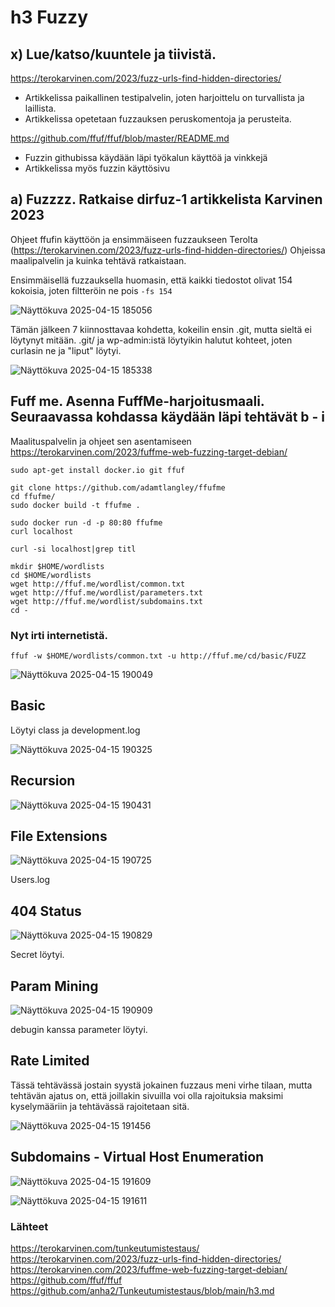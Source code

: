 # h3 Fuzzy
## x) Lue/katso/kuuntele ja tiivistä.
https://terokarvinen.com/2023/fuzz-urls-find-hidden-directories/
- Artikkelissa paikallinen testipalvelin, joten harjoittelu on turvallista ja laillista.
- Artikkelissa opetetaan fuzzauksen peruskomentoja ja perusteita.

https://github.com/ffuf/ffuf/blob/master/README.md
- Fuzzin githubissa käydään läpi työkalun käyttöä ja vinkkejä
- Artikkelissa myös fuzzin käyttösivu

## a) Fuzzzz. Ratkaise dirfuz-1 artikkelista Karvinen 2023
Ohjeet ffufin käyttöön ja ensimmäiseen fuzzaukseen Terolta (https://terokarvinen.com/2023/fuzz-urls-find-hidden-directories/)
Ohjeissa maalipalvelin ja kuinka tehtävä ratkaistaan.

Ensimmäisellä fuzzauksella huomasin, että kaikki tiedostot olivat 154 kokoisia, joten filtteröin ne pois ```-fs 154```

![Näyttökuva 2025-04-15 185056](https://github.com/user-attachments/assets/3cfa3c88-35b6-4195-8a90-2acbdc4484e9)

Tämän jälkeen 7 kiinnosttavaa kohdetta, kokeilin ensin .git, mutta sieltä ei löytynyt mitään.
.git/ ja wp-admin:istä löytyikin halutut kohteet, joten curlasin ne ja "liput" löytyi.

![Näyttökuva 2025-04-15 185338](https://github.com/user-attachments/assets/aee9ce3f-5d9d-41a8-bf30-18da6ef578e3)

## Fuff me. Asenna FuffMe-harjoitusmaali. Seuraavassa kohdassa käydään läpi tehtävät b - i
Maalituspalvelin ja ohjeet sen asentamiseen https://terokarvinen.com/2023/fuffme-web-fuzzing-target-debian/
``` 
sudo apt-get install docker.io git ffuf

git clone https://github.com/adamtlangley/ffufme
cd ffufme/
sudo docker build -t ffufme .

sudo docker run -d -p 80:80 ffufme
curl localhost

curl -si localhost|grep titl

mkdir $HOME/wordlists
cd $HOME/wordlists
wget http://ffuf.me/wordlist/common.txt
wget http://ffuf.me/wordlist/parameters.txt
wget http://ffuf.me/wordlist/subdomains.txt
cd -
````
### Nyt irti internetistä.
```
ffuf -w $HOME/wordlists/common.txt -u http://ffuf.me/cd/basic/FUZZ
```

![Näyttökuva 2025-04-15 190049](https://github.com/user-attachments/assets/12cedaf0-9cff-432f-8889-6f0b3f39715d)

## Basic
Löytyi class ja development.log

![Näyttökuva 2025-04-15 190325](https://github.com/user-attachments/assets/c59250e5-afe8-422a-ae1c-5a767844e801)

## Recursion

![Näyttökuva 2025-04-15 190431](https://github.com/user-attachments/assets/373fea72-1340-4ab7-8bde-820bd06b701e)

## File Extensions

![Näyttökuva 2025-04-15 190725](https://github.com/user-attachments/assets/cf7ad3be-b3f4-4e96-98b6-bb1af9392918)

Users.log

## 404 Status

![Näyttökuva 2025-04-15 190829](https://github.com/user-attachments/assets/59f7bf04-9b9a-4c44-aa15-d60a9e53fe76)

Secret löytyi.

## Param Mining

![Näyttökuva 2025-04-15 190909](https://github.com/user-attachments/assets/f4549d66-eec9-4ff7-b333-41b671155f60)

debugin kanssa parameter löytyi.

## Rate Limited
Tässä tehtävässä jostain syystä jokainen fuzzaus meni virhe tilaan, mutta tehtävän ajatus on, että joillakin sivuilla voi olla rajoituksia maksimi kyselymääriin ja tehtävässä rajoitetaan sitä.

![Näyttökuva 2025-04-15 191456](https://github.com/user-attachments/assets/75a294d5-7cdf-45ba-9169-a54d54f2bcd6)

## Subdomains - Virtual Host Enumeration

![Näyttökuva 2025-04-15 191609](https://github.com/user-attachments/assets/6baa325d-0f99-457d-be5a-e187f929cbd0)

![Näyttökuva 2025-04-15 191611](https://github.com/user-attachments/assets/815331e1-79cb-4a21-93a4-a0df3c3ffaba)


### Lähteet
https://terokarvinen.com/tunkeutumistestaus/
https://terokarvinen.com/2023/fuzz-urls-find-hidden-directories/
https://terokarvinen.com/2023/fuffme-web-fuzzing-target-debian/
https://github.com/ffuf/ffuf
https://github.com/anha2/Tunkeutumistestaus/blob/main/h3.md

